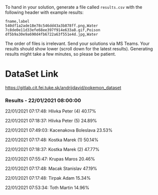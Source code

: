 To hand in your solution, generate a file called `results.csv` with the following header with example results:

```
fname,label
540df1a2ade18e78c546dd43a3b878ff.png,Water
7c8de0e11d33efe68ee397f914e633a8.gif,Poison
df5b9a30e9a690d4fb6722a63f551e4d.jpg,Water
```

The order of files is irrelevant. Send your solutions via MS Teams. Your results should show lower (scroll down for the latest results). Generating results might take a few minutes, so please be patient.

# DataSet Link

https://gitlab.cit.fei.tuke.sk/andrijdavid/pokemon_dataset


### Results - 22/01/2021 08:00:00
 
22/01/2021 07:17:48: Hlivka Peter (4) 40.17% 

22/01/2021 07:18:37: Hlivka Peter (5) 24.89% 
 
22/01/2021 07:49:03: Kacenakova Boleslava 23.53% 

22/01/2021 07:17:48: Kostka Marek (1) 50.14% 
 
22/01/2021 07:18:37: Kostka Marek (2) 47.77% 
 
22/01/2021 07:55:47: Krupas Maros 20.46% 

22/01/2021 07:17:48: Macak Stanislav 47.19% 
 
22/01/2021 07:17:48: Tirpak Adam 15.34% 
 
22/01/2021 07:53:34: Toth Martin 14.96% 
